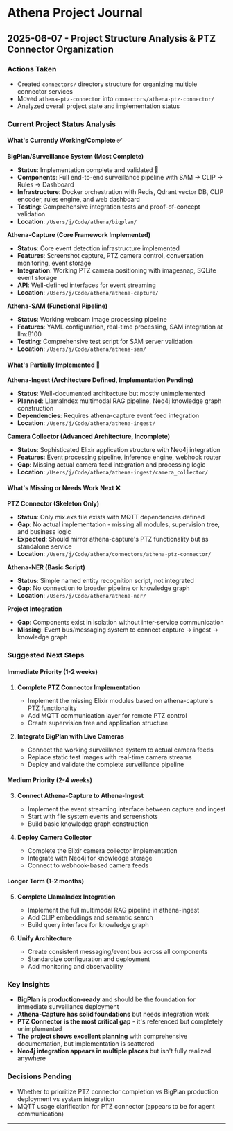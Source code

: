 # Athena Project Journal

## 2025-06-07 - Project Structure Analysis & PTZ Connector Organization

### Actions Taken
- Created `connectors/` directory structure for organizing multiple connector services
- Moved `athena-ptz-connector` into `connectors/athena-ptz-connector/`
- Analyzed overall project state and implementation status

### Current Project Status Analysis

#### What's Currently Working/Complete ✅

**BigPlan/Surveillance System (Most Complete)**
- **Status**: Implementation complete and validated 🚀
- **Components**: Full end-to-end surveillance pipeline with SAM → CLIP → Rules → Dashboard
- **Infrastructure**: Docker orchestration with Redis, Qdrant vector DB, CLIP encoder, rules engine, and web dashboard
- **Testing**: Comprehensive integration tests and proof-of-concept validation
- **Location**: `/Users/j/Code/athena/bigplan/`

**Athena-Capture (Core Framework Implemented)**
- **Status**: Core event detection infrastructure implemented
- **Features**: Screenshot capture, PTZ camera control, conversation monitoring, event storage
- **Integration**: Working PTZ camera positioning with imagesnap, SQLite event storage
- **API**: Well-defined interfaces for event streaming
- **Location**: `/Users/j/Code/athena/athena-capture/`

**Athena-SAM (Functional Pipeline)**
- **Status**: Working webcam image processing pipeline
- **Features**: YAML configuration, real-time processing, SAM integration at llm:8100
- **Testing**: Comprehensive test script for SAM server validation
- **Location**: `/Users/j/Code/athena/athena-sam/`

#### What's Partially Implemented 🚧

**Athena-Ingest (Architecture Defined, Implementation Pending)**
- **Status**: Well-documented architecture but mostly unimplemented
- **Planned**: LlamaIndex multimodal RAG pipeline, Neo4j knowledge graph construction
- **Dependencies**: Requires athena-capture event feed integration
- **Location**: `/Users/j/Code/athena/athena-ingest/`

**Camera Collector (Advanced Architecture, Incomplete)**
- **Status**: Sophisticated Elixir application structure with Neo4j integration
- **Features**: Event processing pipeline, inference engine, webhook router
- **Gap**: Missing actual camera feed integration and processing logic
- **Location**: `/Users/j/Code/athena/athena-ingest/camera_collector/`

#### What's Missing or Needs Work Next ❌

**PTZ Connector (Skeleton Only)**
- **Status**: Only mix.exs file exists with MQTT dependencies defined
- **Gap**: No actual implementation - missing all modules, supervision tree, and business logic
- **Expected**: Should mirror athena-capture's PTZ functionality but as standalone service
- **Location**: `/Users/j/Code/athena/connectors/athena-ptz-connector/`

**Athena-NER (Basic Script)**
- **Status**: Simple named entity recognition script, not integrated
- **Gap**: No connection to broader pipeline or knowledge graph
- **Location**: `/Users/j/Code/athena/athena-ner/`

**Project Integration**
- **Gap**: Components exist in isolation without inter-service communication
- **Missing**: Event bus/messaging system to connect capture → ingest → knowledge graph

### Suggested Next Steps

#### Immediate Priority (1-2 weeks)

1. **Complete PTZ Connector Implementation**
   - Implement the missing Elixir modules based on athena-capture's PTZ functionality
   - Add MQTT communication layer for remote PTZ control
   - Create supervision tree and application structure

2. **Integrate BigPlan with Live Cameras**
   - Connect the working surveillance system to actual camera feeds
   - Replace static test images with real-time camera streams
   - Deploy and validate the complete surveillance pipeline

#### Medium Priority (2-4 weeks)

3. **Connect Athena-Capture to Athena-Ingest**
   - Implement the event streaming interface between capture and ingest
   - Start with file system events and screenshots
   - Build basic knowledge graph construction

4. **Deploy Camera Collector**
   - Complete the Elixir camera collector implementation
   - Integrate with Neo4j for knowledge storage
   - Connect to webhook-based camera feeds

#### Longer Term (1-2 months)

5. **Complete LlamaIndex Integration**
   - Implement the full multimodal RAG pipeline in athena-ingest
   - Add CLIP embeddings and semantic search
   - Build query interface for knowledge graph

6. **Unify Architecture**
   - Create consistent messaging/event bus across all components
   - Standardize configuration and deployment
   - Add monitoring and observability

### Key Insights
- **BigPlan is production-ready** and should be the foundation for immediate surveillance deployment
- **Athena-Capture has solid foundations** but needs integration work
- **PTZ Connector is the most critical gap** - it's referenced but completely unimplemented
- **The project shows excellent planning** with comprehensive documentation, but implementation is scattered
- **Neo4j integration appears in multiple places** but isn't fully realized anywhere

### Decisions Pending
- Whether to prioritize PTZ connector completion vs BigPlan production deployment vs system integration
- MQTT usage clarification for PTZ connector (appears to be for agent communication)

---